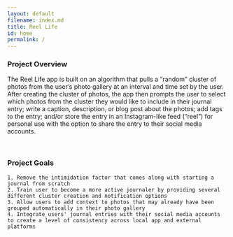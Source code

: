 ```yaml
---
layout: default
filename: index.md
title: Reel Life
id: home
permalink: /
---
```


### Project Overview
The Reel Life app is built on an algorithm that pulls a “random” cluster of photos from the user’s photo gallery at an interval and time set by the user. After creating the cluster of photos, the app then prompts the user to select which photos from the cluster they would like to include in their journal entry; write a caption, description, or blog post about the photos; add tags to the entry; and/or store the entry in an Instagram-like feed (“reel”) for personal use with the option to share the entry to their social media accounts. 

<br/>

### Project Goals
    1. Remove the intimidation factor that comes along with starting a journal from scratch   
    2. Train user to become a more active journaler by providing several different cluster creation and notification options  
    3. Allow users to add context to photos that may already have been grouped automatically in their photo gallery  
    4. Integrate users' journal entries with their social media accounts to create a level of consistency across local app and external platforms  


